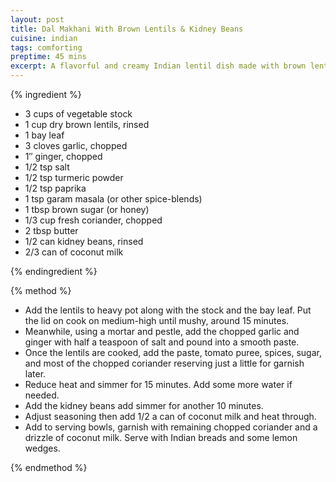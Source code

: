 ```yaml
---
layout: post
title: Dal Makhani With Brown Lentils & Kidney Beans
cuisine: indian
tags: comforting
preptime: 45 mins
excerpt: A flavorful and creamy Indian lentil dish made with brown lentils cooked in a rich tomato and coconut milk gravy.
---
```


{% ingredient %}

- 3 cups of vegetable stock
- 1 cup dry brown lentils, rinsed
- 1 bay leaf
- 3 cloves garlic, chopped
- 1″ ginger, chopped
- 1/2 tsp salt
- 1/2 tsp turmeric powder
- 1/2 tsp paprika
- 1 tsp garam masala (or other spice-blends)
- 1 tbsp brown sugar (or honey)
- 1/3 cup fresh coriander, chopped
- 2 tbsp butter
- 1/2 can kidney beans, rinsed
- 2/3 can of coconut milk

{% endingredient %}

{% method %}

- Add the lentils to heavy pot along with the stock and the bay leaf. Put the lid on cook on medium-high until mushy, around 15 minutes.
- Meanwhile, using a mortar and pestle, add the chopped garlic and ginger with half a teaspoon of salt and pound into a smooth paste.
- Once the lentils are cooked, add the paste, tomato puree, spices, sugar, and most of the chopped coriander reserving just a little for garnish later.
- Reduce heat and simmer for 15 minutes. Add some more water if needed.
- Add the kidney beans add simmer for another 10 minutes.
- Adjust seasoning then add 1/2 a can of coconut milk and heat through.
- Add to serving bowls, garnish with remaining chopped coriander and a drizzle of coconut milk. Serve with Indian breads and some lemon wedges.

{% endmethod %}
